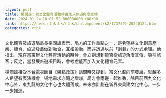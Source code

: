 ```yaml
---
layout: post
title: 楊潤雄：搞文化體育活動時冀加入旅遊角度宣傳
date: 2024-01-24 18:01:52.000000000 +08:00
link: https://news.rthk.hk/rthk/ch/component/k2/1737599-20240124.htm
categories: rthk
---
```


文化體育及旅遊局局長楊潤雄表示，局方的工作重點之一，是希望將文化創意產業、體育、旅遊發展做到融合，互相帶動，而非透過以前「割裂」的方式處理。他指出，現在當籌辦文化體育活動的時候，會立刻想到能否從旅遊角度宣傳，吸引旅客；反之，當發展旅遊項目時，會考慮能否加入文化體育元素。

楊潤雄接受本台電視節目《盤點政策》訪問時又提到，當文化越向前發展，就越多人希望有表演機會，場地需求亦隨之增加，局方會兩邊一起推動，除目前西九文化中心外，東九龍的文化中心也大體落成，未來亦計劃在新界東興建文化中心，一步一步推進。
